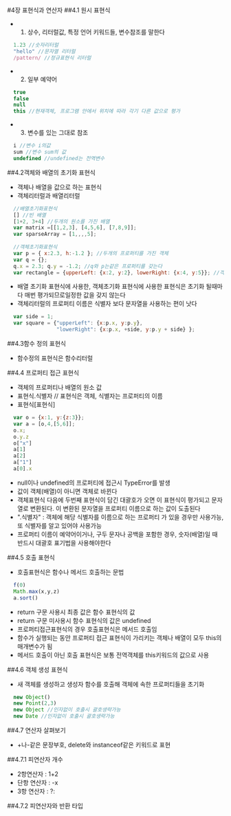 
#4장 표현식과 연산자
##4.1 원시 표현식
- 1. 상수, 리터럴값, 특정 언어 키워드들, 변수참조를 말한다
```javascript
  1.23 //숫자리터럴
  "hello" //문자열 리터럴
  /pattern/ //정규표현식 리터럴
```
- 2. 일부 예약어
```javascript
  true
  false
  null
  this //현재객체, 프로그램 안에서 위치에 따라 각기 다른 값으로 평가
```
- 3. 변수를 있는 그대로 참조
```javascript
  i //변수 i의값
  sum //변수 sum의 값
  undefined //undefined는 전역변수
```

##4.2객체와 배열의 초기화 표현식
- 객체나 배열을 값으로 하는 표현식
- 객체리터럴과 배열리터럴
```javascript
  //배열초기화표현식
  [] //빈 배열
  [1+2, 3+4] //두개의 원소를 가진 배열
  var matrix =[[1,2,3], [4,5,6], [7,8,9]];
  var sparseArray = [1,,,,5];
  
  //객체초기화표현식
  var p = { x:2.3, h:-1.2 }; //두개의 프로퍼티를 가진 객체
  var q = {};
  q.x = 2.3; q.y = -1.2; //q와 p는같은 프로퍼티를 갖는다
  var rectangle = {upperLeft: {x:2, y:2}, lowerRight: {x:4, y:5}}; //객체 리터럴은 중첩될 수 있다
```
- 배열 초기화 표현식에 사용한, 객체초기화 표현식에 사용한 표현식은 초기화 될때마다 매번 평가되므로일정한 값을 갖지 않는다
- 객체리터럴의 프로퍼티 이름은 식별자 보다 문자열을 사용하는 편이 낫다
```javascript
  var side = 1;
  var square = {"upperLeft": {x:p.x, y:p.y},
                "lowerRight": {x:p.x, +side, y:p.y + side} };
```

##4.3함수 정의 표현식
- 함수정의 표현식은 함수리터럴

##4.4 프로퍼티 접근 표현식
- 객체의 프로퍼티나 배열의 원소 값
- 표현식.식별자 // 표현식은 객체, 식별자는 프로퍼티의 이름
- 표현식[표현식]
```javascript
  var o = {x:1, y:{z:3}};
  var a = [o,4,[5,6]];
  o.x;
  o.y.z
  o["x"]
  a[1]
  a[2]
  a["1"]
  a[0].x
```
- null이나 undefined의 프로퍼티에 접근시 TypeError를 발생
- 값이 객체(배열)이 아니면 객체로 바뀐다
- 객체표현식 다음에 두번째 표현식이 담긴 대괄호가 오면 이 표현식이 평가되고 문자열로 변환된다. 이 변환된 문자열을 프로퍼티 이름으로 하는 값이 도출된다
- ".식별자" : 객체에 해당 식별자를 이름으로 하는 프로퍼티 가 있을 경우만 사용가능, 또 식별자를 알고 있어야 사용가능
- 프로퍼티 이름이 예약어이거나, 구두 문자나 공백을 포함한 경우, 숫자(배열)일 때 반드시 대괄호 표기법을 사용해야한다

##4.5 호출 표현식
- 호출표현식은 함수나 메서드 호출하는 문법
```javascript
  f(0)
  Math.max(x,y,z)
  a.sort()
```
- return 구문 사용시 최종 값은 함수 표현식의 값
- return 구문 미사용시 함수 표현식의 값은 undefined
- 프로퍼티접근표현식의 경우 호출표현식은 메서드 호출임
- 함수가 실행되는 동안 프로퍼티 접근 표현식이 가리키는 객체나 배열이 모두 this의 매개변수가 됨
- 메서드 호출이 아닌 호출 표현식은 보통 전역객체를 this키워드의 값으로 사용

##4.6 객체 생성 표현식
- 새 객체를 생성하고 생성자 함수를 호출해 객체에 속한 프로퍼티들을 초기화
```javascript
  new Object()
  new Point(2,3)
  new Object //인자없이 호출시 괄호생략가능
  new Date //인자없이 호출시 괄호생략가능
```

##4.7 연산자 살펴보기
- +나-같은 문장부호, delete와 instanceof같은 키워드로 표현

##4.7.1 피연산자 개수
- 2항연산자 : 1+2
- 단항 연산자 : -x
- 3항 연산자 : ?:

##4.7.2 피연산자와 반환 타입

